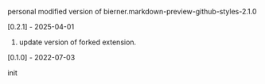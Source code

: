 personal modified version of bierner.markdown-preview-github-styles-2.1.0

[0.2.1] - 2025-04-01

1. update version of forked extension.

[0.1.0] - 2022-07-03

init
